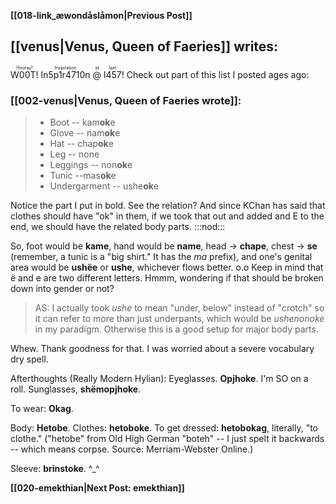**[[018-link_æwondåslåmon|Previous Post]]**

## [[venus|Venus, Queen of Faeries]] writes:

<ruby>W00T!<rt>Hooray!</rt></ruby> <ruby>In5p1r4710n<rt>Inspiration</rt></ruby> <ruby>@<rt>at</rt></ruby> <ruby>l457<rt>last</rt></ruby>! Check out part of this list I posted ages ago:

### [[002-venus|Venus, Queen of Faeries wrote]]:

> * Boot -- kam**ok**e
> * Glove -- nam**ok**e
> * Hat -- chap**ok**e
> * Leg -- none
> * Leggings -- non**ok**e
> * Tunic --mas**ok**e
> * Undergarment -- ushe**ok**e

Notice the part I put in bold. See the relation? And since KChan has said that clothes should have "ok" in them, if we took that out and added and E to the end, we should have the related body parts. :::nod:::

So, foot would be **kame**, hand would be **name**, head -\> **chape**, chest -\> **se** (remember, a tunic is a "big shirt." It has the _ma_ prefix), and one's genital area would be **ushëe** or **ushe**, whichever flows better. o.o Keep in mind that ë and e are two different letters. Hmmm, wondering if that should be broken down into gender or not?

> AS: I actually took _ushe_ to mean "under, below" instead of "crotch" so it can refer to more than just underpants, which would be _ushenonoke_ in my paradigm. Otherwise this is a good setup for major body parts.

Whew. Thank goodness for that. I was worried about a severe vocabulary dry spell.

Afterthoughts (Really Modern Hylian): Eyeglasses. **Opjhoke**. I'm SO on a roll. Sunglasses, **shëmopjhoke**.

To wear: **Okag**.

Body: **Hetobe**. Clothes: **hetoboke**. To get dressed: **hetobokag**, literally, "to clothe."
("hetobe" from Old High German "boteh" -- I just spelt it backwards -- which means corpse. Source: Merriam-Webster Online.)

Sleeve: **brinstoke**. \^\_\^

**[[020-emekthian|Next Post: emekthian]]**
